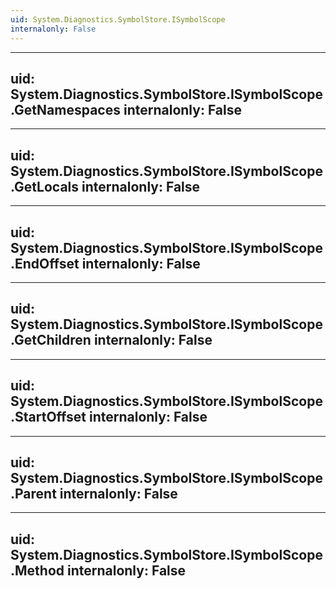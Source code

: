 ```yaml
---
uid: System.Diagnostics.SymbolStore.ISymbolScope
internalonly: False
---
```


---
uid: System.Diagnostics.SymbolStore.ISymbolScope.GetNamespaces
internalonly: False
---

---
uid: System.Diagnostics.SymbolStore.ISymbolScope.GetLocals
internalonly: False
---

---
uid: System.Diagnostics.SymbolStore.ISymbolScope.EndOffset
internalonly: False
---

---
uid: System.Diagnostics.SymbolStore.ISymbolScope.GetChildren
internalonly: False
---

---
uid: System.Diagnostics.SymbolStore.ISymbolScope.StartOffset
internalonly: False
---

---
uid: System.Diagnostics.SymbolStore.ISymbolScope.Parent
internalonly: False
---

---
uid: System.Diagnostics.SymbolStore.ISymbolScope.Method
internalonly: False
---
